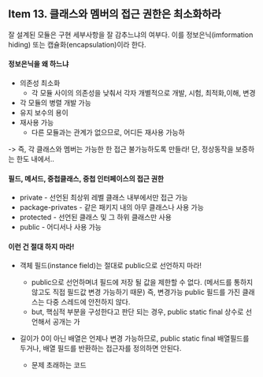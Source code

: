 ## Item 13. 클래스와 멤버의 접근 권한은 최소화하라

잘 설계된 모듈은 구현 세부사항을 잘 감추느냐의 여부다. 이를 정보은닉\(imformation hiding\) 또는 캡슐화\(encapsulation\)이라 한다.

#### 정보은닉을 왜 하느냐

* 의존성 최소화
  * 각 모듈 사이의 의존성을 낮춰서 각자 개별적으로 개발, 시험, 최적화,이해, 변경
* 각 모듈의 병렬 개발 가능
* 유지 보수의 용이
* 재사용 가능
  * 다른 모듈과는 관계가 없으므로, 어디든 재사용 가능하

-&gt;  즉, 각 클래스와 멤버는 가능한 한 접근 불가능하도록 만들라! 단, 정상동작을 보증하는 한도 내에서..



#### 필드, 메서드, 중첩클래스, 중첩 인터페이스의 접근 권한

* private - 선언된 최상위 레벨 클래스 내부에서만 접근 가능
* package-privates - 같은 패키지 내의 아무 클래스나 사용 가능 
* protected - 선언된 클래스 및 그 하위 클래스만 사용
* public - 어디서나 사용 가능



#### 이런 건 절대 하지 마라!

* 객체 필드\(instance field\)는 절대로 public으로 선언하지 마라!
  * public으로 선언하며녀 필드에 저장 될 값을 제한할 수 없다. \(메서드를 통하지 않고도 직접 필드값 변경 가능하기 때문\)
    즉, 변경가능 public 필드를 가진 클래스는 다중 스레드에 안전하지 않다.
  * but, 핵심적 부분을 구성한다고 판단 되는 경우, public static final 상수로 선언해서 공개는 가

* 길이가 0이 아닌 배열은 언제나 변경 가능하므로, public static final 배열필드를 두거나, 배열 필드를 반환하는 접근자를 정의하면 안된다.
  * 문제 초래하는 코드







